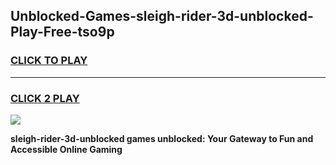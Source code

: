 
## Unblocked-Games-sleigh-rider-3d-unblocked-Play-Free-tso9p
<h3>
<a href="https://premium76.site?title=sleigh-rider-3d-unblocked&ref=20M">CLICK TO PLAY</a></h3>
<hr>

<h3>
<a href="https://premium76.site?title=sleigh-rider-3d-unblocked&ref=20M">CLICK 2 PLAY</a>
  
</h3>

<a href="https://premium76.site?title=sleigh-rider-3d-unblocked&ref=19M"><img src="https://clearcache.store/games.png"></a>


**sleigh-rider-3d-unblocked games unblocked: Your Gateway to Fun and Accessible Online Gaming**
